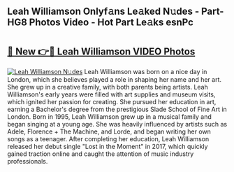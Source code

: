 ## Leah Williamson Onlyf𝚊ns Le𝚊ked N𝚞des - Part-HG8 Photos Video - Hot Part Le𝚊ks esnPc

# <h2><a href="http://ab5357.deff.icu/?id=Leah+Williamson">🔗 New 👉🔴 Leah Williamson VIDEO Photos</a></h2>

[![Leah Williamson N𝚞des](https://i.imgur.com/rIISA9y.gif)](http://ab5357.deff.icu/?id=Leah+Williamson)
Leah Williamson was born on a nice day in London, which she believes played a role in shaping her name and her art. She grew up in a creative family, with both parents being artists. Leah Williamson's early years were filled with art supplies and museum visits, which ignited her passion for creating. She pursued her education in art, earning a Bachelor's degree from the prestigious Slade School of Fine Art in London. Born in 1995, Leah Williamson grew up in a musical family and began singing at a young age. She was heavily influenced by artists such as Adele, Florence + The Machine, and Lorde, and began writing her own songs as a teenager. After completing her education, Leah Williamson released her debut single "Lost in the Moment" in 2017, which quickly gained traction online and caught the attention of music industry professionals.
